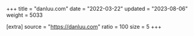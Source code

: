 +++
title = "danluu.com"
date = "2022-03-22"
updated = "2023-08-06"
weight = 5033

[extra]
source = "https://danluu.com"
ratio = 100
size = 5
+++
